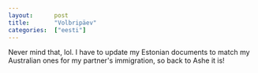 ```yaml
---
layout:      post
title:       "Volbripäev"
categories:  ["eesti"]
---
```


Never mind that, lol. I have to update my Estonian documents to match my
Australian ones for my partner's immigration, so back to Ashe it is!
